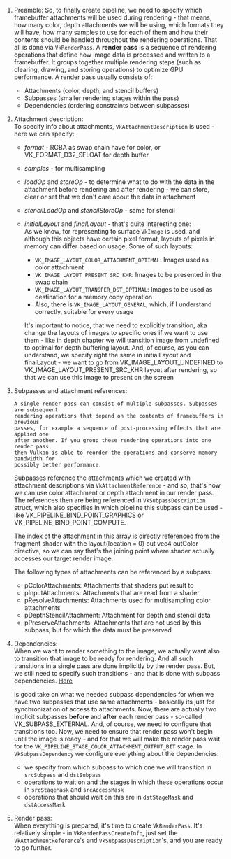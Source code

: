 1. Preamble:
   So, to finally create pipeline, we need to specify which framebuffer
   attachments will be used during rendering - that means, how many color,
   depth attachments we will be using, which formats they will have, how many
   samples to use for each of them and how their contents should be handled
   throughout the rendering operations. That all is done via `VkRenderPass`.
   A **render pass** is a sequence of rendering operations that define how image
   data is processed and written to a framebuffer. It groups together multiple
   rendering steps (such as clearing, drawing, and storing operations) to
   optimize GPU performance. A render pass usually consists of:
    * Attachments (color, depth, and stencil buffers)
    * Subpasses (smaller rendering stages within the pass)
    * Dependencies (ordering constraints between subpasses)

2. Attachment description:  
   To specify info about attachments, `VkAttachmentDescription` is used -
   here we can specify:
    * _format_ - RGBA as swap chain have for color, or
      VK_FORMAT_D32_SFLOAT for depth buffer
    * _samples_ - for multisampling
    * _loadOp_ and _storeOp_ - to determine what to do with the data in the
      attachment before rendering and after rendering - we can store, clear
      or set that we don't care about the data in attachment
    * _stencilLoadOp_ and _stencilStoreOp_ - same for stencil
    * _initialLayout_ and _finalLayout_ - that's quite interesting one:  
      As we know, for representing to surface `VkImage` is used, and
      although this objects have certain pixel format, layouts of pixels in
      memory can differ based on usage. Some of such layouts:
        * `VK_IMAGE_LAYOUT_COLOR_ATTACHMENT_OPTIMAL`: Images used as color
          attachment
        * `VK_IMAGE_LAYOUT_PRESENT_SRC_KHR`: Images to be presented in the swap
          chain
        * `VK_IMAGE_LAYOUT_TRANSFER_DST_OPTIMAL`: Images to be used as
          destination
          for a memory copy operation
        * Also, there is `VK_IMAGE_LAYOUT_GENERAL`, which, if I understand
          correctly, suitable for every usage

      It's important to notice, that we need to explicitly transition, aka
      change the layouts of images to specific ones if we want to use them -
      like in depth chapter we will transition image from undefined to optimal
      for depth buffering layout. And, of course, as you can understand,
      we specify right the same in initialLayout and finalLayout - we want
      to go from VK_IMAGE_LAYOUT_UNDEFINED to
      VK_IMAGE_LAYOUT_PRESENT_SRC_KHR layout after rendering, so that we can
      use this image to present on the screen

3. Subpasses and attachment references:
   ```
   A single render pass can consist of multiple subpasses. Subpasses are subsequent
   rendering operations that depend on the contents of framebuffers in previous
   passes, for example a sequence of post-processing effects that are applied one
   after another. If you group these rendering operations into one render pass,
   then Vulkan is able to reorder the operations and conserve memory bandwidth for
   possibly better performance.   
   ```

   Subpasses reference the attachments which we created with attachment
   descriptions via `VkAttachmentReference` - and so, that's how we can use
   color attachment or depth attachment in our render pass. The references
   then are being referenced in `VkSubpassDescription` struct, which also
   specifies in which pipeline this subpass can be used - like
   VK_PIPELINE_BIND_POINT_GRAPHICS or VK_PIPELINE_BIND_POINT_COMPUTE.

   The index of the attachment in this array is directly referenced from the
   fragment shader with the layout(location = 0) out vec4 outColor directive,
   so we can say that's the joining point where shader actually accesses our
   target
   render image.

   The following types of attachments can be referenced by a subpass:
    * pColorAttachments: Attachments that shaders put result to
    * pInputAttachments: Attachments that are read from a shader
    * pResolveAttachments: Attachments used for multisampling color attachments
    * pDepthStencilAttachment: Attachment for depth and stencil data
    * pPreserveAttachments: Attachments that are not used by this subpass, but
      for
      which the data must be preserved

4. Dependencies:  
   When we want to render something to the image, we actually want also to
   transition that image to be ready for rendering. And all such
   transitions in a single pass are done implicitly by the render pass. But,
   we still need to specify such transitions - and that is done with subpass
   dependencies. [Here](https://stackoverflow.com/questions/65050086/vulkan-spec-clarification-regarding-subpass-dependency)

   is good take on what we needed subpass dependencies for when we have two 
   subpasses that use same attachments - basically its just for 
   synchronization of access to attachments. Now, there are actually two 
   implicit subpasses **before** and **after** each render pass - so-called 
   VK_SUBPASS_EXTERNAL. And, of course, we need to configure that 
   transitions too.
   Now, we need to ensure that render pass won't begin until
   the image is ready - and for that we will make the render pass wait for the
   `VK_PIPELINE_STAGE_COLOR_ATTACHMENT_OUTPUT_BIT` stage. In
   `VkSubpassDependency` we configure everything about the dependencies:
   - we specify from which subpass to which one we will transition in 
     `srcSubpass` and `dstSubpass`
   - operations to wait on and the stages in which these operations occur in 
    `srcStageMask` and `srcAccessMask`
   - operations that should wait on this are in `dstStageMask` and 
     `dstAccessMask`

5. Render pass:  
   When everything is prepared, it's time to create `VkRenderPass`. It's
   relatively simple - in `VkRenderPassCreateInfo`, just set the
   `VkAttachmentReference`'s and `VkSubpassDescription`'s, and you are ready
   to go further.